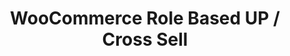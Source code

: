 ---
title: WooCommerce Role Based UP / Cross Sell
redirect_from:
    - /woocommerce-role-based-up-cross-sell/
    - /envato/woocommerce-role-based-up-cross-sell/
    - /wcrbucs/
    - /envato/wcrbucs/
redirect_to: https://codecanyon.net/item/woocommerce-role-based-up-cross-sell/17219932
---